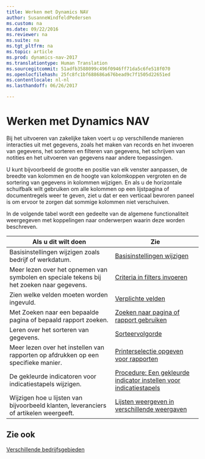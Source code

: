 ```yaml
---
title: Werken met Dynamics NAV
author: SusanneWindfeldPedersen
ms.custom: na
ms.date: 09/22/2016
ms.reviewer: na
ms.suite: na
ms.tgt_pltfrm: na
ms.topic: article
ms.prod: dynamics-nav-2017
ms.translationtype: Human Translation
ms.sourcegitcommit: 51adfb3588099c496f0946ff71da5c6fe518f070
ms.openlocfilehash: 25fc8fc1bf688686a676bead9c7f1505d22651ed
ms.contentlocale: nl-nl
ms.lasthandoff: 06/26/2017

---
```

    
# <a name="work-with-dynamics-nav"></a>Werken met Dynamics NAV
Bij het uitvoeren van zakelijke taken voert u op verschillende manieren interacties uit met gegevens, zoals het maken van records en het invoeren van gegevens, het sorteren en filteren van gegevens, het schrijven van notities en het uitvoeren van gegevens naar andere toepassingen.

U kunt bijvoorbeeld de grootte en positie van elk venster aanpassen, de breedte van kolommen en de hoogte van kolomkoppen vergroten en de sortering van gegevens in kolommen wijzigen. En als u de horizontale schuifbalk wilt gebruiken om alle kolommen op een lijstpagina of documentregels weer te geven, ziet u dat er een verticaal bevroren paneel is om ervoor te zorgen dat sommige kolommen niet verschuiven.

In de volgende tabel wordt een gedeelte van de algemene functionaliteit weergegeven met koppelingen naar onderwerpen waarin deze worden beschreven.

|Als u dit wilt doen |Zie |
|---|----|
|Basisinstellingen wijzigen zoals bedrijf of werkdatum.|[Basisinstellingen wijzigen](ui-change-basic-settings.md)|
|Meer lezen over het opnemen van symbolen en speciale tekens bij het zoeken naar gegevens.|[Criteria in filters invoeren](ui-enter-criteria-filters.md)|
|Zien welke velden moeten worden ingevuld.|[Verplichte velden](ui-mandatory-fields.md)|
|Met Zoeken naar een bepaalde pagina of bepaald rapport zoeken.|[Zoeken naar pagina of rapport gebruiken](ui-search.md)|
|Leren over het sorteren van gegevens.|[Sorteervolgorde](ui-sorting.md)|
|Meer lezen over het instellen van rapporten op afdrukken op een specifieke manier.|[Printerselectie opgeven voor rapporten](ui-specify-printer-selection-reports.md)|
|De gekleurde indicatoren voor indicatiestapels wijzigen.|[Procedure: Een gekleurde indicator instellen voor indicatiestapels](ui-how-setup-colored-indicator-cues.md)|
|Wijzigen hoe u lijsten van bijvoorbeeld klanten, leveranciers of artikelen weergeeft.|[Lijsten weergeven in verschillende weergaven](across-display-lists-different-views.md)|

## <a name="see-also"></a>Zie ook
[Verschillende bedrijfsgebieden](ui-across-business-areas.md)

